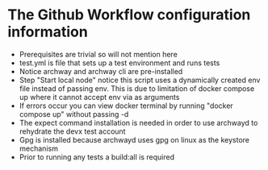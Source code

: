# The Github Workflow configuration information

- Prerequisites are trivial so will not mention here
- test.yml is file that sets up a test environment and runs tests
- Notice archway and archway cli are pre-installed
- Step "Start local node" notice this script uses a dynamically created env file instead of passing env. This is due to limitation of docker compose up where it cannot accept env via as arguments
- If errors occur you can view docker terminal by running "docker compose up" without passing -d
- The expect command installation is needed in order to use archwayd to rehydrate the devx test account
- Gpg is installed because archwayd uses gpg on linux as the keystore mechanism
- Prior to running any tests a build:all is required
